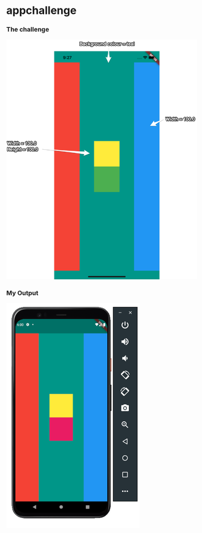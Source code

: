 # appchallenge
<h3> The challenge </h3>
<img src="./images/Layout-Challenge-Specs.png">
<h3> My Output </h3>
<img src="./images/Capture.PNG">

